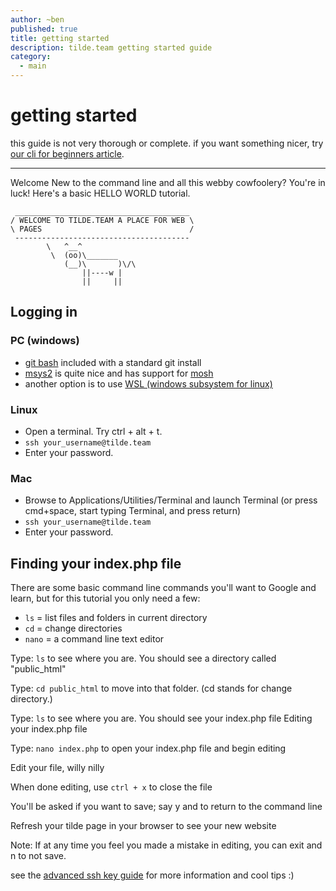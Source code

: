 ```yaml
---
author: ~ben
published: true
title: getting started
description: tilde.team getting started guide
category:
  - main
---
```


# getting started

this guide is not very thorough or complete. if you want something nicer, try [our cli for beginners article](?page=cli-for-beginners).

---

Welcome
New to the command line and all this webby cowfoolery? You're in luck! Here's a basic HELLO WORLD tutorial.

```
 _______________________________________
/ WELCOME TO TILDE.TEAM A PLACE FOR WEB \
\ PAGES                                 /
 ---------------------------------------
        \   ^__^
         \  (oo)\_______
            (__)\       )\/\
                ||----w |
                ||     ||
```

## Logging in

### PC (windows)

- [git bash](https://gitforwindows.org) included with a standard git install
- [msys2](https://msys2.github.io) is quite nice and has support for [mosh](https://mosh.org)
- another option is to use [WSL (windows subsystem for linux)](https://docs.microsoft.com/en-us/windows/wsl/install-win10)

### Linux

- Open a terminal. Try ctrl + alt + t.
- `ssh your_username@tilde.team`
- Enter your password.

### Mac

- Browse to Applications/Utilities/Terminal and launch Terminal (or press cmd+space, start typing Terminal, and press return)
- `ssh your_username@tilde.team`
- Enter your password.

## Finding your index.php file

There are some basic command line commands you'll want to Google and learn, but for this tutorial you only need a few:

- `ls` = list files and folders in current directory
- `cd` = change directories
- `nano` = a command line text editor

Type: `ls` to see where you are. You should see a directory called "public_html"

Type: `cd public_html` to move into that folder. (cd stands for change directory.)

Type: `ls` to see where you are. You should see your index.php file
Editing your index.php file

Type: `nano index.php` to open your index.php file and begin editing

Edit your file, willy nilly

When done editing, use `ctrl + x` to close the file

You'll be asked if you want to save; say y and to return to the command line

Refresh your tilde page in your browser to see your new website

Note: If at any time you feel you made a mistake in editing, you can exit and n to not save.

see the [advanced ssh key guide](?page=advanced-ssh) for more information and cool tips :)
